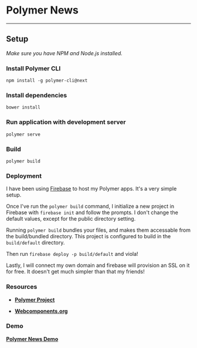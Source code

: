 # Polymer News
------

## Setup
_Make sure you have NPM and Node.js installed._

### Install Polymer CLI

`npm install -g polymer-cli@next
`

### Install dependencies

`bower install
`

### Run application with development server

`polymer serve
`

### Build

`polymer build
`

### Deployment

I have been using [Firebase](https://firebase.google.com/docs/hosting/deploying) to host my Polymer apps. It's a very simple setup.

Once I've run the `polymer build` command, I initialize a new project in Firebase with `firebase init` and follow the prompts. I don't change the default values, except for the public directory setting.

Running `polymer build` bundles your files, and makes them accessable from the build/bundled directory. This project is configured to build in the `build/default` directory.

Then run `firebase deploy -p build/default` and viola!

Lastly, I will connect my own domain and firebase will provision an SSL on it for free. It doesn't get much simpler than that my friends!

### Resources

* __[Polymer Project](https://www.polymer-project.org/)__

* __[Webcomponents.org](https://www.webcomponents.org/)__

### Demo

__[Polymer News Demo](https://news.npmstack.com/)__
